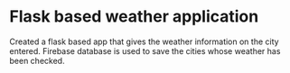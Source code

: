 # Flask based weather application
Created a flask based app that gives the weather information on the city entered. Firebase database is used to save the cities whose weather has been checked. 
